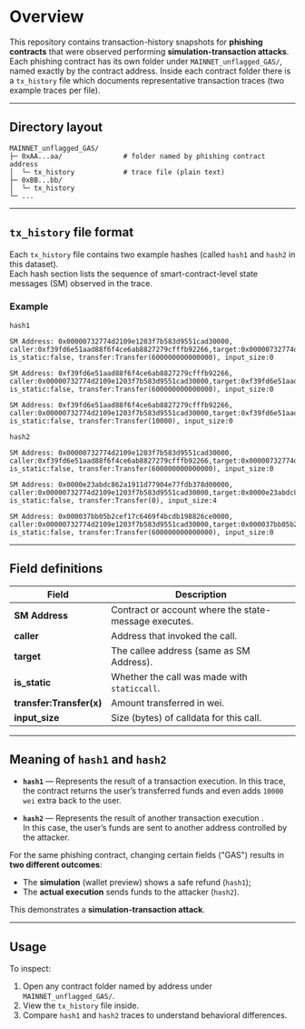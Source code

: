 # Overview

This repository contains transaction-history snapshots for **phishing contracts** that were observed performing **simulation-transaction attacks**.  
Each phishing contract has its own folder under `MAINNET_unflagged_GAS/`, named exactly by the contract address. Inside each contract folder there is a `tx_history` file which documents representative transaction traces (two example traces per file).

---

## Directory layout
```
MAINNET_unflagged_GAS/
├─ 0xAA...aa/               # folder named by phishing contract address
│  └─ tx_history            # trace file (plain text)
├─ 0xBB...bb/
│  └─ tx_history
└─ ...
```

---
## `tx_history` file format

Each `tx_history` file contains two example hashes (called `hash1` and `hash2` in this dataset).  
Each hash section lists the sequence of smart-contract-level state messages (SM) observed in the trace.

### Example

```
hash1

SM Address: 0x00000732774d2109e1203f7b583d9551cad30000, caller:0xf39fd6e51aad88f6f4ce6ab8827279cfffb92266,target:0x00000732774d2109e1203f7b583d9551cad30000 is_static:false, transfer:Transfer(600000000000000), input_size:0

SM Address: 0xf39fd6e51aad88f6f4ce6ab8827279cfffb92266, caller:0x00000732774d2109e1203f7b583d9551cad30000,target:0xf39fd6e51aad88f6f4ce6ab8827279cfffb92266 is_static:false, transfer:Transfer(600000000000000), input_size:0

SM Address: 0xf39fd6e51aad88f6f4ce6ab8827279cfffb92266, caller:0x00000732774d2109e1203f7b583d9551cad30000,target:0xf39fd6e51aad88f6f4ce6ab8827279cfffb92266 is_static:false, transfer:Transfer(10000), input_size:0

hash2

SM Address: 0x00000732774d2109e1203f7b583d9551cad30000, caller:0xf39fd6e51aad88f6f4ce6ab8827279cfffb92266,target:0x00000732774d2109e1203f7b583d9551cad30000 is_static:false, transfer:Transfer(600000000000000), input_size:0

SM Address: 0x0000e23abdc862a1911d77904e77fdb378d00000, caller:0x00000732774d2109e1203f7b583d9551cad30000,target:0x0000e23abdc862a1911d77904e77fdb378d00000 is_static:false, transfer:Transfer(0), input_size:4

SM Address: 0x000037bb05b2cef17c6469f4bcdb198826ce0000, caller:0x00000732774d2109e1203f7b583d9551cad30000,target:0x000037bb05b2cef17c6469f4bcdb198826ce0000 is_static:false, transfer:Transfer(600000000000000), input_size:0
```
---

## Field definitions

| Field | Description |
|-------|--------------|
| **SM Address** | Contract or account where the state-message executes. |
| **caller** | Address that invoked the call. |
| **target** | The callee address (same as SM Address). |
| **is_static** | Whether the call was made with `staticcall`. |
| **transfer:Transfer(x)** | Amount transferred in wei. |
| **input_size** | Size (bytes) of calldata for this call. |

---
## Meaning of `hash1` and `hash2`

- **`hash1`** — Represents the result of a transaction execution.
  In this trace, the contract returns the user’s transferred funds and even adds `10000 wei` extra back to the user.

- **`hash2`** — Represents the result of another transaction execution .  
  In this case, the user’s funds are sent to another address controlled by the attacker.

For the same phishing contract, changing certain fields ("GAS") results in **two different outcomes**:
- The **simulation** (wallet preview) shows a safe refund (`hash1`);
- The **actual execution** sends funds to the attacker (`hash2`).

This demonstrates a **simulation-transaction attack**.

---
## Usage

To inspect:
1. Open any contract folder named by address under `MAINNET_unflagged_GAS/`.
2. View the `tx_history` file inside.
3. Compare `hash1` and `hash2` traces to understand behavioral differences.
